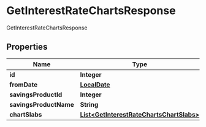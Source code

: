 

# GetInterestRateChartsResponse

GetInterestRateChartsResponse
## Properties

Name | Type | Description | Notes
------------ | ------------- | ------------- | -------------
**id** | **Integer** |  |  [optional]
**fromDate** | [**LocalDate**](LocalDate.md) |  |  [optional]
**savingsProductId** | **Integer** |  |  [optional]
**savingsProductName** | **String** |  |  [optional]
**chartSlabs** | [**List&lt;GetInterestRateChartsChartSlabs&gt;**](GetInterestRateChartsChartSlabs.md) |  |  [optional]



